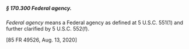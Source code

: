 ##### § 170.300 Federal agency. #####

*Federal agency* means a Federal agency as defined at 5 U.S.C. 551(1) and further clarified by 5 U.S.C. 552(f).

[85 FR 49526, Aug. 13, 2020]
